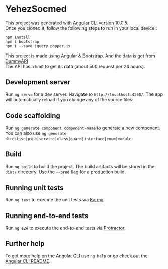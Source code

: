 # YehezSocmed

This project was generated with [Angular CLI](https://github.com/angular/angular-cli) version 10.0.5. <br>
Once you cloned it, follow the following steps to run in your local device :
```
npm install
npm i bootstrap
npm i --save jquery popper.js
```
This project is made using Angular & Bootstrap. And the data is get from [DummyAPI](https://dummyapi.io) <br>
The API has a limit to get its data (about 500 request per 24 hours).
## Development server

Run `ng serve` for a dev server. Navigate to `http://localhost:4200/`. The app will automatically reload if you change any of the source files.

## Code scaffolding

Run `ng generate component component-name` to generate a new component. You can also use `ng generate directive|pipe|service|class|guard|interface|enum|module`.

## Build

Run `ng build` to build the project. The build artifacts will be stored in the `dist/` directory. Use the `--prod` flag for a production build.

## Running unit tests

Run `ng test` to execute the unit tests via [Karma](https://karma-runner.github.io).

## Running end-to-end tests

Run `ng e2e` to execute the end-to-end tests via [Protractor](http://www.protractortest.org/).

## Further help

To get more help on the Angular CLI use `ng help` or go check out the [Angular CLI README](https://github.com/angular/angular-cli/blob/master/README.md).
